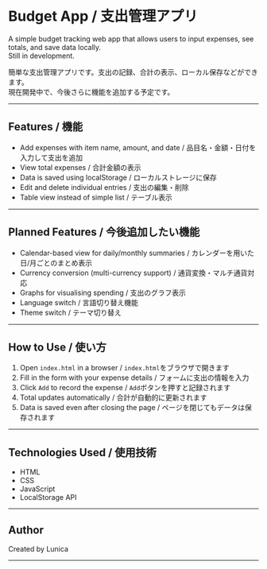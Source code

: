 # Budget App / 支出管理アプリ


A simple budget tracking web app that allows users to input expenses, see totals, and save data locally.  
Still in development.

簡単な支出管理アプリです。支出の記録、合計の表示、ローカル保存などができます。  
現在開発中で、今後さらに機能を追加する予定です。

---

## Features / 機能

- Add expenses with item name, amount, and date  /  品目名・金額・日付を入力して支出を追加  
- View total expenses  /  合計金額の表示  
- Data is saved using localStorage  /  ローカルストレージに保存
- Edit and delete individual entries  /  支出の編集・削除  
- Table view instead of simple list  /  テーブル表示

---

## Planned Features / 今後追加したい機能

- Calendar-based view for daily/monthly summaries  /  カレンダーを用いた日/月ごとのまとめ表示  
- Currency conversion (multi-currency support)  /  通貨変換・マルチ通貨対応  
- Graphs for visualising spending  /  支出のグラフ表示  
- Language switch / 言語切り替え機能
- Theme switch  /  テーマ切り替え

---

## How to Use / 使い方

1. Open `index.html` in a browser  /  `index.html`をブラウザで開きます  
2. Fill in the form with your expense details  /  フォームに支出の情報を入力  
3. Click `Add` to record the expense  /  `Add`ボタンを押すと記録されます  
4. Total updates automatically  /  合計が自動的に更新されます  
5. Data is saved even after closing the page  /  ページを閉じてもデータは保存されます

---

## Technologies Used / 使用技術

- HTML  
- CSS  
- JavaScript  
- LocalStorage API

---

## Author

Created by Lunica

---


